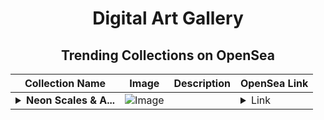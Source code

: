 <div align="center">

# Digital Art Gallery

## Trending Collections on OpenSea

| Collection Name                       | Image                                                                                     | Description                       | OpenSea Link                                                                                          |
|---------------------------------------|-------------------------------------------------------------------------------------------|-----------------------------------|--------------------------------------------------------------------------------------------------------|
| **<details><summary>Neon Scales & A...</summary>Neon Scales & Alien Tails</details>** | ![Image](https://i.seadn.io/s/raw/files/bc6a9c93f9bb73917146e5f5a4dfc13f.png?w=500&auto=format?w=200&auto=format) |  | <details><summary>Link</summary>[Neon Scales & Alien Tails](https://opensea.io/collection/neon-scales-alien-tails)</details> |

</div>
